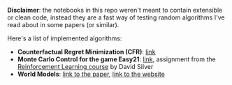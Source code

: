 **Disclaimer**: the notebooks in this repo weren't meant to contain extensible or clean code, instead they  are a fast way of testing random algorithms I've read about in some papers (or similar).

Here's a list of implemented algorithms:
- **Counterfactual Regret Minimization (CFR)**: [link](http://modelai.gettysburg.edu/2013/cfr/cfr.pdf)
- **Monte Carlo Control for the game Easy21**: [link](https://www.davidsilver.uk/wp-content/uploads/2020/03/Easy21-Johannes.pdf), assignment from the [Reinforcement Learning course](https://www.youtube.com/watch?v=2pWv7GOvuf0&list=PLqYmG7hTraZDM-OYHWgPebj2MfCFzFObQ) by David Silver
- **World Models**: [link to the paper](https://arxiv.org/pdf/1803.10122.pdf), [link to the website](https://worldmodels.github.io) 